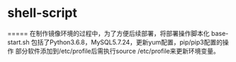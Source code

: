 # shell-script
=====
在制作镜像环境的过程中，为了方便后续部署，将部署操作脚本化
base-start.sh
  包括了Python3.6.8，MySQL5.7.24，更新yum配置，pip/pip3配置的操作
   部分软件添加到/etc/profile后需执行source /etc/profile来更新环境变量。
